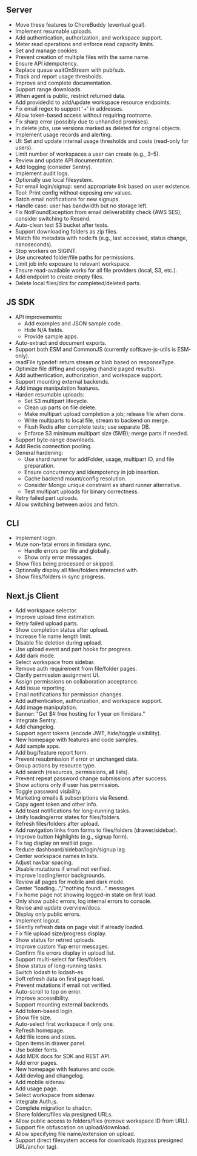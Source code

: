 ## Server

- Move these features to ChoreBuddy (eventual goal).
- Implement resumable uploads.
- Add authentication, authorization, and workspace support.
- Meter read operations and enforce read capacity limits.
- Set and manage cookies.
- Prevent creation of multiple files with the same name.
- Ensure API idempotency.
- Replace queue waitOnStream with pub/sub.
- Track and report usage thresholds.
- Improve and complete documentation.
- Support range downloads.
- When agent is public, restrict returned data.
- Add providedId to add/update workspace resource endpoints.
- Fix email regex to support '+' in addresses.
- Allow token-based access without requiring rootname.
- Fix sharp error (possibly due to unhandled promises).
- In delete jobs, use versions marked as deleted for original objects.
- Implement usage records and alerting.
- UI: Set and update internal usage thresholds and costs (read-only for users).
- Limit number of workspaces a user can create (e.g., 3–5).
- Review and update API documentation.
- Add logging (consider Sentry).
- Implement audit logs.
- Optionally use local filesystem.
- For email login/signup: send appropriate link based on user existence.
- Tool: Print config without exposing env values.
- Batch email notifications for new signups.
- Handle case: user has bandwidth but no storage left.
- Fix NotFoundException from email deliverability check (AWS SES); consider switching to Resend.
- Auto-clean test S3 bucket after tests.
- Support downloading folders as zip files.
- Match file metadata with node:fs (e.g., last accessed, status change, nanoseconds).
- Stop workers on SIGINT.
- Use uncreated folder/file paths for permissions.
- Limit job info exposure to relevant workspace.
- Ensure read-available works for all file providers (local, S3, etc.).
- Add endpoint to create empty files.
- Delete local files/dirs for completed/deleted parts.

## JS SDK

- API improvements:
  - Add examples and JSON sample code.
  - Hide N/A fields.
  - Provide sample apps.
- Auto-extract and document exports.
- Support both ESM and CommonJS (currently softkave-js-utils is ESM-only).
- readFile typedef: return stream or blob based on responseType.
- Optimize file diffing and copying (handle paged results).
- Add authentication, authorization, and workspace support.
- Support mounting external backends.
- Add image manipulation features.
- Harden resumable uploads:
  - Set S3 multipart lifecycle.
  - Clean up parts on file delete.
  - Make multipart upload completion a job; release file when done.
  - Write multiparts to local file, stream to backend on merge.
  - Flush Redis after complete tests; use separate DB.
  - Enforce S3 minimum multipart size (5MB); merge parts if needed.
- Support byte-range downloads.
- Add Redis connection pooling.
- General hardening:
  - Use shard runner for addFolder, usage, multipart ID, and file preparation.
  - Ensure concurrency and idempotency in job insertion.
  - Cache backend mount/config resolution.
  - Consider Mongo unique constraint as shard runner alternative.
  - Test multipart uploads for binary correctness.
- Retry failed part uploads.
- Allow switching between axios and fetch.

## CLI

- Implement login.
- Mute non-fatal errors in fimidara sync.
  - Handle errors per file and globally.
  - Show only error messages.
- Show files being processed or skipped.
- Optionally display all files/folders interacted with.
- Show files/folders in sync progress.

## Next.js Client

- Add workspace selector.
- Improve upload time estimation.
- Retry failed upload parts.
- Show completion status after upload.
- Increase file name length limit.
- Disable file deletion during upload.
- Use upload event and part hooks for progress.
- Add dark mode.
- Select workspace from sidebar.
- Remove auth requirement from file/folder pages.
- Clarify permission assignment UI.
- Assign permissions on collaboration acceptance.
- Add issue reporting.
- Email notifications for permission changes.
- Add authentication, authorization, and workspace support.
- Add image manipulation.
- Banner: "Get $# free hosting for 1 year on fimidara."
- Integrate Sentry.
- Add changelog.
- Support agent tokens (encode JWT, hide/toggle visibility).
- New homepage with features and code samples.
- Add sample apps.
- Add bug/feature report form.
- Prevent resubmission if error or unchanged data.
- Group actions by resource type.
- Add search (resources, permissions, all lists).
- Prevent repeat password change submissions after success.
- Show actions only if user has permission.
- Toggle password visibility.
- Marketing emails & subscriptions via Resend.
- Copy agent token and other info.
- Add toast notifications for long-running tasks.
- Unify loading/error states for files/folders.
- Refresh files/folders after upload.
- Add navigation links from forms to files/folders (drawer/sidebar).
- Improve button highlights (e.g., signup form).
- Fix tag display on waitlist page.
- Reduce dashboard/sidebar/login/signup lag.
- Center workspace names in lists.
- Adjust navbar spacing.
- Disable mutations if email not verified.
- Improve loading/error backgrounds.
- Review all pages for mobile and dark mode.
- Center "loading..."/"nothing found..." messages.
- Fix home page not showing logged-in state on first load.
- Only show public errors; log internal errors to console.
- Revise and update overview/docs.
- Display only public errors.
- Implement logout.
- Silently refresh data on page visit if already loaded.
- Fix file upload size/progress display.
- Show status for retried uploads.
- Improve custom Yup error messages.
- Confirm file errors display in upload list.
- Support multi-select for files/folders.
- Show status of long-running tasks.
- Switch lodash to lodash-es.
- Soft refresh data on first page load.
- Prevent mutations if email not verified.
- Auto-scroll to top on error.
- Improve accessibility.
- Support mounting external backends.
- Add token-based login.
- Show file size.
- Auto-select first workspace if only one.
- Refresh homepage.
- Add file icons and sizes.
- Open items in drawer panel.
- Use bolder fonts.
- Add MDX docs for SDK and REST API.
- Add error pages.
- New homepage with features and code.
- Add devlog and changelog.
- Add mobile sidenav.
- Add usage page.
- Select workspace from sidenav.
- Integrate Auth.js.
- Complete migration to shadcn.
- Share folders/files via presigned URLs.
- Allow public access to folders/files (remove workspace ID from URL).
- Support file obfuscation on upload/download.
- Allow specifying file name/extension on upload.
- Support direct filesystem access for downloads (bypass presigned URL/anchor tag).
